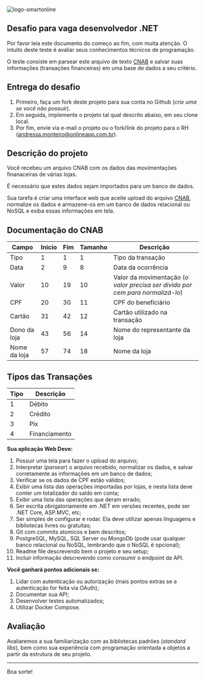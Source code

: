 ![logo-smartonline](https://www.smartonline.app/logo.a3cd84b4d14610f7.png)

## Desafio para vaga desenvolvedor .NET

Por favor leia este documento do começo ao fim, com muita atenção. O intuito deste teste é avaliar seus conhecimentos técnicos de programação.

O teste consiste em parsear este arquivo de texto [CNAB](https://github.com/smartonlineapp/desafio.net/blob/main/CNAB.txt) e salvar suas informações (transações financeiras) em uma base de dados a seu critério.

## Entrega do desafio

1. Primeiro, faça um fork deste projeto para sua conta no Github (_crie uma se você não possuir_).
2. Em seguida, implemente o projeto tal qual descrito abaixo, em seu clone local.
3. Por fim, envie via e-mail o projeto ou o fork/link do projeto para o RH (andressa.monteiro@onlineapp.com.br).

## Descrição do projeto

Você recebeu um arquivo CNAB com os dados das movimentações finanaceiras de várias lojas.

É necessário que estes dados sejam importados para um banco de dados.

Sua tarefa é criar uma interface web que aceite upload do arquivo [CNAB](https://github.com/smartonlineapp/desafio.net/blob/main/CNAB.txt), normalize os dados e armazene-os em um banco de dados relacional ou NoSQL e exiba essas informações em tela.

## Documentação do CNAB

| Campo | Inicio | Fim | Tamanho | Descrição |
| ----- | ------ | --- | ------- | --------- |
| Tipo  | 1  | 1 | 1 | Tipo da transação |
| Data  | 2  | 9 | 8 | Data da ocorrência |
| Valor | 10 | 19 | 10 | Valor da movimentação (_o valor precisa ser divido por cem para normalizá-lo_) |
| CPF | 20 | 30 | 11 | CPF do beneficiário |
| Cartão | 31 | 42 | 12 | Cartão utilizado na transação |
| Dono da loja | 43 | 56 | 14 | Nome do representante da loja |
| Nome da loja | 57 | 74 | 18 | Nome da loja |

## Tipos das Transações

| Tipo | Descrição |
| ---- | --------- |
| 1 | Débito |
| 2 | Crédito |
| 3 | Pix |
| 4 | Financiamento |

**Sua aplicação Web Deve:**

1. Possuir uma tela para fazer o upload do arquivo;
2. Interpretar (_parsear_) o arquivo recebido, normalizar os dados, e salvar corretamente as informações em um banco de dados;
3. Verificar se os dados de CPF estão válidos;
4. Exibir uma lista das operações importadas por lojas, e nesta lista deve conter um totalizador do saldo em conta;
5. Exibir uma lista das operações que deram errado;
6. Ser escrita obrigatoriamente em .NET em versões recentes, pode ser .NET Core, ASP.MVC, etc;
7. Ser simples de configurar e rodar. Ela deve utilizar apenas linguagens e bibliotecas livres ou gratuitas;
8. Git com commits atomicos e bem descritos;
9. PostgreSQL, MySQL, SQL Server ou MongoDb (pode usar qualquer banco relacional ou NoSQL, lembrando que o NoSQL é opcional);
10. Readme file descrevendo bem o projeto e seu setup;
11. Incluir informação descrevendo como consumir o endpoint da API.

**Você ganhará pontos adicionais se:**

1. Lidar com autenticação ou autorização (mais pontos extras se a autenticação for feita via OAuth);
2. Documentar sua API;
3. Desenvolver testes automatizados;
4. Utilizar Docker Compose.

## Avaliação

Avaliaremos a sua familiarização com as bibliotecas padrões (_standard libs_), bem como sua experiência com programação orientada a objetos a partir da estrutura de seu projeto.

---

Boa sorte!
